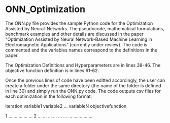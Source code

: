# ONN_Optimization

The ONN.py file provides the sample Python code for the Optimization Assisted by Neural-Networks.
The pseudocode, mathematical formulations, benchmark examples and other details are discussed in
the paper "Optimization Assisted by Neural Network-Based Machine Learning in Electromagnetic Applications"
(currently under review). The code is commented and the variables names correspond to the definitions in
the paper.

The Optimization Definitions and Hyperparameters are in lines 38-46.
The objective function definition is in lines 61-62.

Once the previous lines of code have been editted accordingly, the user can create a folder under the same directory
(the name of the folder is defined in line 30) and simply run the ONN.py code. The code outputs csv files for each
optimization in the following format:

iteration   variable1  variable2 ... variableN objectivefunction

1           ...        ...       ... ...       ...
2           ...        ...       ... ...       ...
...         ...        ...       ... ...       ...
